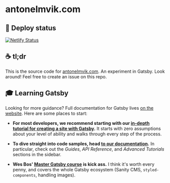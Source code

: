 # antonelmvik.com

## 💫 Deploy status

[![Netlify Status]()](https://app.netlify.com/sites/antonelmvik/deploys)

## ☕️ tl;dr

This is the source code for [antonelmvik.com](https://antonelmvik.com). An experiment in Gatsby. Look around! Feel free to create an issue on this repo.

## 🎓 Learning Gatsby

Looking for more guidance? Full documentation for Gatsby lives [on the website](https://www.gatsbyjs.org/). Here are some places to start:

- **For most developers, we recommend starting with our [in-depth tutorial for creating a site with Gatsby](https://www.gatsbyjs.org/tutorial/).** It starts with zero assumptions about your level of ability and walks through every step of the process.

- **To dive straight into code samples, head [to our documentation](https://www.gatsbyjs.org/docs/).** In particular, check out the _Guides_, _API Reference_, and _Advanced Tutorials_ sections in the sidebar.

- **Wes Bos' [Master Gatsby course](https://mastergatsby.com/) is kick ass.** I think it's worth every penny, and covers the whole Gatsby ecosystem (Sanity CMS, `styled-components`, handling images).